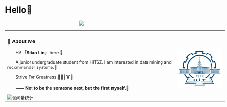 # Hello🙋
<div align="center">

  <!-- dynamic typing effect 动态打字效果 -->
  <div>
    <a href="https://github.com/hellolst23/">
      <img src="https://readme-typing-svg.demolab.com?font=Fira+Code&pause=1000&width=435&lines=Hello!;Welcome to my homepage!;Enjoy your day!&center=true&size=27" />
    </a>
  </div>

</div>
<div align="center">
  <!-- profile logo 个人资料徽标 -->
  <table style="width: 200%;">

<tr><td>

### 🫡 About Me

<img align="right" width="150" src="https://github.com/hellolst23/hellolst23/blob/main/asset/images/hit.png" />

<p>&emsp;&emsp;Hi! <strong>「Sitao Lin」</strong> here.👋</p>
<p>&emsp;&emsp;A junior undergraduate student from HITSZ. I am interested in data mining and recommender systems.📖</p>
<p>&emsp;&emsp;Strive For Greatness.🏀🏊‍♂️🏋🎶</p>
<p>&emsp;&emsp;<strong>—— Not to be the someone next, but the first myself.👑</strong></p>
<!-- profile logo 个人资料徽标 -->
  <div>
    <!-- visitor -->
    <img src="https://komarev.com/ghpvc/?username=hellolst&label=Views&color=orange&style=flat" alt="访问量统计" />&emsp;
  </div>
</td></tr>
  </table>
</div>

